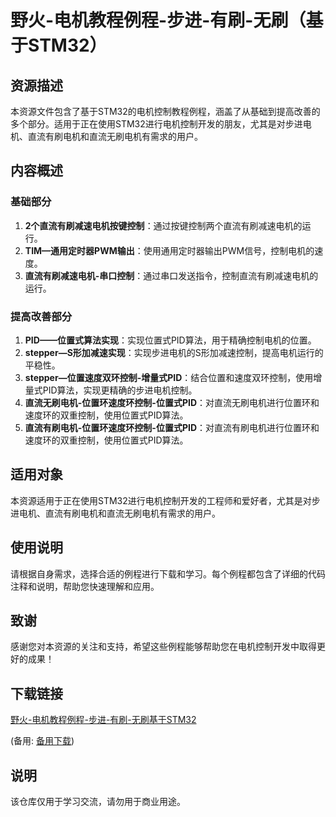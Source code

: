# 野火-电机教程例程-步进-有刷-无刷（基于STM32）

## 资源描述

本资源文件包含了基于STM32的电机控制教程例程，涵盖了从基础到提高改善的多个部分。适用于正在使用STM32进行电机控制开发的朋友，尤其是对步进电机、直流有刷电机和直流无刷电机有需求的用户。

## 内容概述

### 基础部分
1. **2个直流有刷减速电机按键控制**：通过按键控制两个直流有刷减速电机的运行。
2. **TIM—通用定时器PWM输出**：使用通用定时器输出PWM信号，控制电机的速度。
3. **直流有刷减速电机-串口控制**：通过串口发送指令，控制直流有刷减速电机的运行。

### 提高改善部分
1. **PID——位置式算法实现**：实现位置式PID算法，用于精确控制电机的位置。
2. **stepper—S形加减速实现**：实现步进电机的S形加减速控制，提高电机运行的平稳性。
3. **stepper—位置速度双环控制-增量式PID**：结合位置和速度双环控制，使用增量式PID算法，实现更精确的步进电机控制。
4. **直流无刷电机-位置环速度环控制-位置式PID**：对直流无刷电机进行位置环和速度环的双重控制，使用位置式PID算法。
5. **直流有刷电机-位置环速度环控制-位置式PID**：对直流有刷电机进行位置环和速度环的双重控制，使用位置式PID算法。

## 适用对象

本资源适用于正在使用STM32进行电机控制开发的工程师和爱好者，尤其是对步进电机、直流有刷电机和直流无刷电机有需求的用户。

## 使用说明

请根据自身需求，选择合适的例程进行下载和学习。每个例程都包含了详细的代码注释和说明，帮助您快速理解和应用。

## 致谢

感谢您对本资源的关注和支持，希望这些例程能够帮助您在电机控制开发中取得更好的成果！

## 下载链接
[野火-电机教程例程-步进-有刷-无刷基于STM32]() 

(备用: [备用下载](https://pan.baidu.com/s/1yjIPthmVyScnKC68ov-7Vw?pwd=1234))

## 说明

该仓库仅用于学习交流，请勿用于商业用途。
